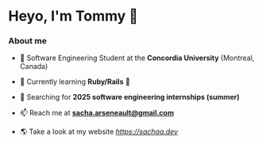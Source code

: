 <h1> Heyo, I'm Tommy 👋 </h1>

<h3>About me</h3>

- 🔭 Software Engineering Student at the **Concordia University** (Montreal, Canada)

- 🌱 Currently learning **Ruby/Rails** 🚂

- 🤔 Searching for **2025 software engineering internships (summer)**

- 📫 Reach me at **sacha.arseneault@gmail.com**

- 🌎 Take a look at my website *https://sachaa.dev*

<!--
**Tom-Cao/Tom-Cao** is a ✨ _special_ ✨ repository because its `README.md` (this file) appears on your GitHub profile.

Here are some ideas to get you started:

- 🔭 I’m currently working on ...
- 🌱 I’m currently learning ...
- 👯 I’m looking to collaborate on ...
- 🤔 I’m looking for help with ...
- 💬 Ask me about ...
- 📫 How to reach me: ...
- 😄 Pronouns: ...
- ⚡ Fun fact: ...
-->
